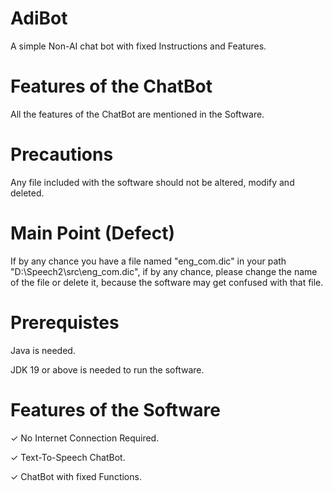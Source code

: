 # AdiBot
A simple Non-AI chat bot with fixed Instructions and Features.
# Features of the ChatBot
All the features of the ChatBot are mentioned in the Software.
# Precautions
Any file included with the software should not be altered, modify and deleted.
# Main Point (Defect)
If by any chance you have a file named "eng_com.dic" in your path "D:\Speech2\src\eng_com.dic", if by any chance, please change the name of the file or delete it, because the software may get confused with that file.
# Prerequistes
Java is needed.

JDK 19 or above is needed to run the software.
# Features of the Software
✓ No Internet Connection Required.

✓ Text-To-Speech ChatBot.

✓ ChatBot with fixed Functions.
